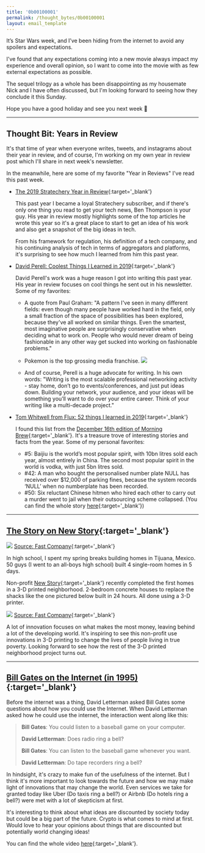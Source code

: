 ```yaml
---
title: '0b00100001'
permalink: /thought_bytes/0b00100001
layout: email_template
---
```

It’s Star Wars week, and I’ve been hiding from the internet to avoid any spoilers and expectations.

I've found that any expectations coming into a new movie always impact my experience and overall opinion, so I want to come into the movie with as few external expectations as possible.

The sequel trilogy as a whole has been disappointing as my housemate Nick and I have often discussed, but I'm looking forward to seeing how they conclude it this Sunday.

Hope you have a good holiday and see you next week 🎄

<hr class='after-post-hr'/>

## Thought Bit: Years in Review

It's that time of year when everyone writes, tweets, and instagrams about their year in review, and of course, I'm working on my own year in review post which I'll share in next week's newsletter.

In the meanwhile, here are some of my favorite "Year in Reviews" I've read this past week.

* [The 2019 Stratechery Year in Review](https://stratechery.com/2019/the-2019-stratechery-year-in-review/){:target='_blank'}

    This past year I became a loyal Stratechery subscriber, and if there's only one thing you read to get your tech news, Ben Thompson is your guy. His year in review mostly highlights some of the top articles he wrote this year so it's a great place to start to get an idea of his work and also get a snapshot of the big ideas in tech.

    From his framework for regulation, his definition of a tech company, and his continuing analysis of tech in terms of aggregators and platforms, it's surprising to see how much I learned from him this past year.


* [David Perell: Coolest Things I Learned in 2019](https://www.perell.com/blog/2019/12/11/coolest-things-i-learned-in-2019){:target='_blank'}

    David Perell's work was a huge reason I got into writing this past year. His year in review focuses on cool things he sent out in his newsletter. Some of my favorites:

    * A quote from Paul Graham: "A pattern I've seen in many different fields: even though many people have worked hard in the field, only a small fraction of the space of possibilities has been explored, because they've all worked on similar things. Even the smartest, most imaginative people are surprisingly conservative when deciding what to work on. People who would never dream of being fashionable in any other way get sucked into working on fashionable problems."

    * Pokemon is the top grossing media franchise.
    ![](https://kevinarifin.com/images/thought_bytes/mediafranchises.png)

    * And of course, Perell is a huge advocate for writing. In his own words: "Writing is the most scalable professional networking activity - stay home, don’t go to events/conferences, and just put ideas down. Building your network, your audience, and your ideas will be something you’ll want to do over your entire career. Think of your writing like a multi-decade project."

* [Tom Whitwell from Flux: 52 things I learned in 2019](https://medium.com/fluxx-studio-notes/52-things-i-learned-in-2019-8ee483e6c816){:target='_blank'}

    I found this list from the [December 16th edition of Morning Brew](https://www.morningbrew.com/daily/2019/12/16){:target='_blank'}. It's a treasure trove of interesting stories and facts from the year. Some of my personal favorites:

    * #5: Baijiu is the world’s most popular spirit, with 10bn litres sold each year, almost entirely in China. The second most popular spirit in the world is vodka, with just 5bn litres sold.
    * #42: A man who bought the personalised number plate NULL has received over $12,000 of parking fines, because the system records ‘NULL’ when no numberplate has been recorded.
    * #50: Six reluctant Chinese hitmen who hired each other to carry out a murder went to jail when their outsourcing scheme collapsed. (You can find the whole story [here](https://edition.cnn.com/2019/10/22/asia/china-jails-men-outsource-murder-plot-intl-hnk/index.html){:target='_blank'})

<hr class='after-post-hr'/>

## [The Story on New Story](https://www.fastcompany.com/90440406/the-worlds-first-3d-printed-neighborhood-now-has-its-first-houses){:target='_blank'}
![](https://kevinarifin.com/images/thought_bytes/neighborhood.jpg)
[Source: Fast Company](https://www.fastcompany.com/90440406/the-worlds-first-3d-printed-neighborhood-now-has-its-first-houses){:target='_blank'}

In high school, I spent my spring breaks building homes in Tijuana, Mexico. 50 guys (I went to an all-boys high school) built 4 single-room homes in 5 days.

Non-profit [New Story](https://newstorycharity.org){:target='_blank'} recently completed the first homes in a 3-D printed neighborhood. 2-bedroom concrete houses to replace the shacks like the one pictured below built in 24 hours. All done using a 3-D printer.

![](https://kevinarifin.com/images/thought_bytes/shack.jpg)
[Source: Fast Company](https://www.fastcompany.com/90440406/the-worlds-first-3d-printed-neighborhood-now-has-its-first-houses){:target='_blank'}

A lot of innovation focuses on what makes the most money, leaving behind a lot of the developing world. It's inspiring to see this non-profit use innovations in 3-D printing to change the lives of people living in true poverty. Looking forward to see how the rest of the 3-D printed neighborhood project turns out.

<hr class='after-post-hr'/>

## [Bill Gates on the Internet (in 1995)](https://twitter.com/TodayInSports3/status/1205854880906264577){:target='_blank'}

Before the internet was a thing, David Letterman asked Bill Gates some questions about how you could use the Internet. When David Letterman asked how he could use the internet, the interaction went along like this:

> **Bill Gates**: You could listen to a baseball game on your computer.
>
> **David Letterman**: Does radio ring a bell?
>
> **Bill Gates**: You can listen to the baseball game whenever you want.
>
> **David Letterman**: Do tape recorders ring a bell?

In hindsight, it's crazy to make fun of the usefulness of the internet. But I think it's more important to look towards the future and how we may make light of innovations that may change the world. Even services we take for granted today like Uber (Do taxis ring a bell?) or Airbnb (Do hotels ring a bell?) were met with a lot of skepticism at first.

It's interesting to think about what ideas are discounted by society today but could be a big part of the future. Crypto is what comes to mind at first. Would love to hear your opinions about things that are discounted but potentially world changing ideas!

You can find the whole video [here](https://twitter.com/TodayInSports3/status/1205854880906264577){:target='_blank'}.